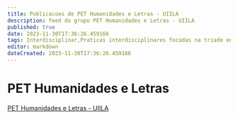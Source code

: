 ```yaml
---
title: Publicacoes de PET Humanidades e Letras - UIILA
description: feed do grupo PET Humanidades e Letras - UIILA
published: true
date: 2023-11-30T17:36:26.459166
tags: Interdisciplinar,Praticas interdisciplinares focadas na triade ensino-pesquisa-extensao.
editor: markdown
dateCreated: 2023-11-30T17:36:26.459166
---
```


# PET Humanidades e Letras
[PET Humanidades e Letras - UIILA](/grupo/49PETHumanidadeseLetrasUIILA.md)
